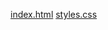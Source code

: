 [index.html](https://github.com/user-attachments/files/22665890/index.html)
[styles.css](https://github.com/user-attachments/files/22665891/styles.css)
